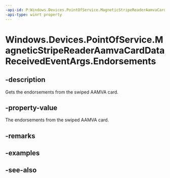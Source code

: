 ```yaml
---
-api-id: P:Windows.Devices.PointOfService.MagneticStripeReaderAamvaCardDataReceivedEventArgs.Endorsements
-api-type: winrt property
---
```


<!-- Property syntax
public string Endorsements { get; }
-->

# Windows.Devices.PointOfService.MagneticStripeReaderAamvaCardDataReceivedEventArgs.Endorsements

## -description
Gets the endorsements from the swiped AAMVA card.

## -property-value
The endorsements from the swiped AAMVA card.

## -remarks

## -examples

## -see-also
